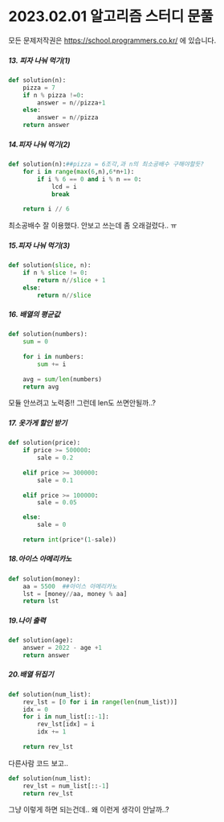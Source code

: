 # 2023.02.01 알고리즘 스터디 문풀

모든 문제저작권은 https://school.programmers.co.kr/ 에 있습니다.

##### 13. 피자 나눠 먹기(1)



```python
def solution(n):
    pizza = 7
    if n % pizza !=0:
        answer = n//pizza+1
    else:
        answer = n//pizza
    return answer
```



##### 14.피자 나눠 먹기(2)



```python
def solution(n):##pizza = 6조각,과 n의 최소공배수 구해야할듯?
    for i in range(max(6,n),6*n+1):
        if i % 6 == 0 and i % n == 0:
            lcd = i
            break
    
    return i // 6
```

최소공배수 잘 이용했다. 안보고 쓰는데 좀 오래걸렸다.. ㅠ



##### 15.피자 나눠 먹기(3)



```python
def solution(slice, n):
    if n % slice != 0:
        return n//slice + 1
    else:
        return n//slice
```



##### 16. 배열의 평균값



```python
def solution(numbers):
    sum = 0
    
    for i in numbers:
        sum += i
    
    avg = sum/len(numbers)
    return avg
```



모듈 안쓰려고 노력중!! 그런데  len도 쓰면안될까..?



##### 17. 옷가게 할인 받기



```python
def solution(price):
    if price >= 500000:
        sale = 0.2
    
    elif price >= 300000:
        sale = 0.1
    
    elif price >= 100000:
        sale = 0.05

    else:
        sale = 0
    
    return int(price*(1-sale))
```



##### 18.아이스 아메리카노



```python
def solution(money):
    aa = 5500  ##아이스 아메리카노
    lst = [money//aa, money % aa]
    return lst
```



##### 19.나이 출력



```python
def solution(age):
    answer = 2022 - age +1
    return answer
```



##### 20.배열 뒤집기



```python
def solution(num_list):
    rev_lst = [0 for i in range(len(num_list))]
    idx = 0 
    for i in num_list[::-1]:
        rev_lst[idx] = i
        idx += 1
    
    return rev_lst
```



다른사람 코드 보고..

```python
def solution(num_list):
    rev_lst = num_list[::-1]
    return rev_lst
```

그냥 이렇게 하면 되는건데.. 왜 이런게 생각이 안날까..?
